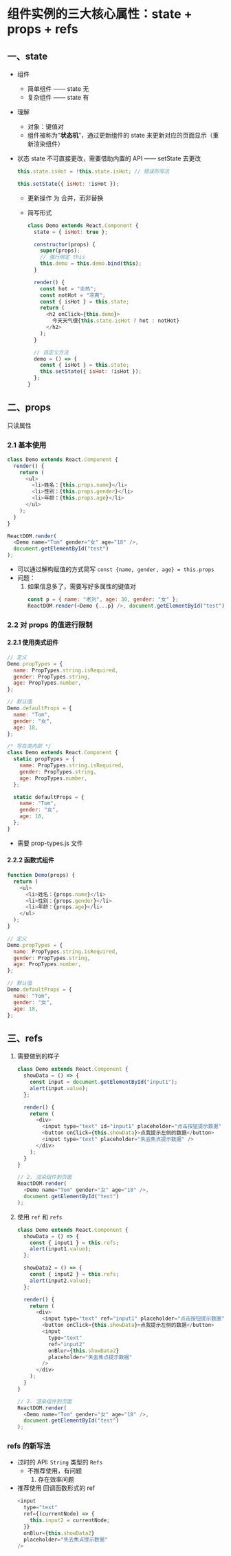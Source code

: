 <!--
 * @Author: East
 * @Date: 2022-02-10 14:47:22
 * @LastEditTime: 2022-02-11 16:10:24
 * @LastEditors: Please set LastEditors
 * @Description: state + props + refs
 * @FilePath: \forGreaterGood\react\04-state+props+refs.md
-->

# 组件实例的三大核心属性：state + props + refs

## 一、state

- 组件
  - 简单组件 —— state 无
  - 复杂组件 —— state 有
- 理解
  - 对象：键值对
  - 组件被称为“**状态机**”，通过更新组件的 state 来更新对应的页面显示（重新渲染组件）
- 状态 state 不可直接更改，需要借助内置的 API —— setState 去更改

  ```js
  this.state.isHot = !this.state.isHot; // 错误的写法

  this.setState({ isHot: !isHot });
  ```

  - 更新操作 为 合并，而非替换
  - 简写形式

    ```js
    class Demo extends React.Component {
      state = { isHot: true };

      constructor(props) {
        super(props);
        // 强行绑定 this
        this.demo = this.demo.bind(this);
      }

      render() {
        const hot = "炎热";
        const notHot = "凉爽";
        const { isHot } = this.state;
        return (
          <h2 onClick={this.demo}>
            今天天气很{this.state.isHot ? hot : notHot}
          </h2>
        );
      }

      // 自定义方法
      demo = () => {
        const { isHot } = this.state;
        this.setState({ isHot: !isHot });
      };
    }
    ```

## 二、props

只读属性

### 2.1 基本使用

```js
class Demo extends React.Component {
  render() {
    return (
      <ul>
        <li>姓名：{this.props.name}</li>
        <li>性别：{this.props.gender}</li>
        <li>年龄：{this.props.age}</li>
      </ul>
    );
  }
}

ReactDOM.render(
  <Demo name="Tom" gender="女" age="18" />,
  document.getElementById("test")
);
```

- 可以通过解构赋值的方式简写 `const {name, gender, age} = this.props`
- 问题：
  1. 如果信息多了，需要写好多属性的键值对
     ```js
     const p = { name: "老刘", age: 30, gender: "女" };
     ReactDOM.render(<Demo {...p} />, document.getElementById("test"));
     ```

### 2.2 对 props 的值进行限制

#### 2.2.1 使用类式组件

```js
// 定义
Demo.propTypes = {
  name: PropTypes.string.isRequired,
  gender: PropTypes.string,
  age: PropTypes.number,
};

// 默认值
Demo.defaultProps = {
  name: "Tom",
  gender: "女",
  age: 18,
};

/* 写在类内部 */
class Demo extends React.Component {
  static propTypes = {
    name: PropTypes.string.isRequired,
    gender: PropTypes.string,
    age: PropTypes.number,
  };

  static defaultProps = {
    name: "Tom",
    gender: "女",
    age: 18,
  };
}
```

- 需要 prop-types.js 文件

#### 2.2.2 函数式组件

```js
function Demo(props) {
  return (
    <ul>
      <li>姓名：{props.name}</li>
      <li>性别：{props.gender}</li>
      <li>年龄：{props.age}</li>
    </ul>
  );
}

// 定义
Demo.propTypes = {
  name: PropTypes.string.isRequired,
  gender: PropTypes.string,
  age: PropTypes.number,
};

// 默认值
Demo.defaultProps = {
  name: "Tom",
  gender: "女",
  age: 18,
};
```

## 三、refs

1. 需要做到的样子

   ```js
   class Demo extends React.Component {
     showData = () => {
       const input = document.getElementById("input1");
       alert(input.value);
     };

     render() {
       return (
         <div>
           <input type="text" id="input1" placeholder="点击按钮提示数据" />
           <button onClick={this.showData}>点我提示左侧的数据</button>
           <input type="text" placeholder="失去焦点提示数据" />
         </div>
       );
     }
   }

   // 2. 渲染组件到页面
   ReactDOM.render(
     <Demo name="Tom" gender="女" age="18" />,
     document.getElementById("test")
   );
   ```

2. 使用 `ref` 和 `refs`

   ```js
   class Demo extends React.Component {
     showData = () => {
       const { input1 } = this.refs;
       alert(input1.value);
     };

     showData2 = () => {
       const { input2 } = this.refs;
       alert(input2.value);
     };

     render() {
       return (
         <div>
           <input type="text" ref="input1" placeholder="点击按钮提示数据" />
           <button onClick={this.showData}>点我提示左侧的数据</button>
           <input
             type="text"
             ref="input2"
             onBlur={this.showData2}
             placeholder="失去焦点提示数据"
           />
         </div>
       );
     }
   }

   // 2. 渲染组件到页面
   ReactDOM.render(
     <Demo name="Tom" gender="女" age="18" />,
     document.getElementById("test")
   );
   ```

### refs 的新写法

- 过时的 API: `String` 类型的 `Refs`
  - 不推荐使用，有问题
    1. 存在效率问题
- 推荐使用 回调函数形式的 ref
  ```js
  <input
    type="text"
    ref={(currentNode) => {
      this.input2 = currentNode;
    }}
    onBlur={this.showData2}
    placeholder="失去焦点提示数据"
  />
  ```
